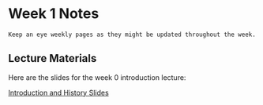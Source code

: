 Week 1 Notes
============================

```{note}
Keep an eye weekly pages as they might be updated throughout the week.
```

## Lecture Materials

Here are the slides for the week 0 introduction lecture:

<a href="resources/10_01_20-introduction_history.pdf" >Introduction and History Slides</a>
